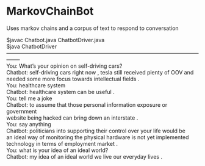 # MarkovChainBot
Uses markov chains and a corpus of text to respond to conversation  


$javac Chatbot.java ChatbotDriver.java  
$java ChatbotDriver  
–––––––––––––––––––––––––––––––––––––––––––––––––––––––––––––––––––––––––––––  
You: What’s your opinion on self-driving cars?  
Chatbot: self-driving cars right now , tesla still received plenty of OOV and  
needed some more focus towards intellectual fields .  
You: healthcare system  
Chatbot: healthcare system can be useful .  
You: tell me a joke  
Chatbot: to assume that those personal information exposure or government  
website being hacked can bring down an interstate .  
You: say anything  
Chatbot: politicians into supporting their control over your life would be  
an ideal way of monitoring the physical hardware is not yet implemented  
technology in terms of employment market .  
You: what is your idea of an ideal world?  
Chatbot: my idea of an ideal world we live our everyday lives .
